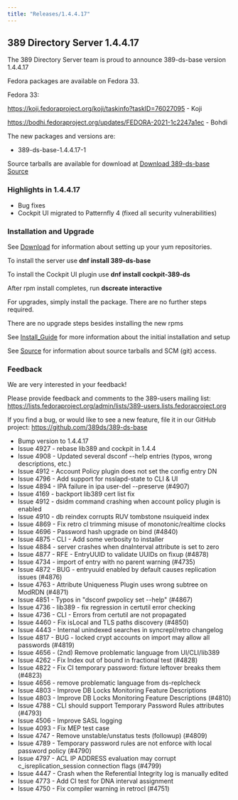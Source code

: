 ```yaml
---
title: "Releases/1.4.4.17"
---
```


389 Directory Server 1.4.4.17
-----------------------------

The 389 Directory Server team is proud to announce 389-ds-base version 1.4.4.17

Fedora packages are available on Fedora 33.

Fedora 33:

<https://koji.fedoraproject.org/koji/taskinfo?taskID=76027095> - Koji

<https://bodhi.fedoraproject.org/updates/FEDORA-2021-1c2247a1ec> - Bohdi


The new packages and versions are:

- 389-ds-base-1.4.4.17-1

Source tarballs are available for download at [Download 389-ds-base Source](https://github.com/389ds/389-ds-base/archive/389-ds-base-1.4.4.17.tar.gz)

### Highlights in 1.4.4.17

- Bug fixes
- Cockpit UI migrated to Patternfly 4 (fixed all security vulnerabilities)

### Installation and Upgrade

See [Download](../download.html) for information about setting up your yum repositories.

To install the server use **dnf install 389-ds-base**

To install the Cockpit UI plugin use **dnf install cockpit-389-ds**

After rpm install completes, run **dscreate interactive**

For upgrades, simply install the package.  There are no further steps required.

There are no upgrade steps besides installing the new rpms

See [Install\_Guide](../howto/howto-install-389.html) for more information about the initial installation and setup

See [Source](../development/source.html) for information about source tarballs and SCM (git) access.

### Feedback

We are very interested in your feedback!

Please provide feedback and comments to the 389-users mailing list: <https://lists.fedoraproject.org/admin/lists/389-users.lists.fedoraproject.org>

If you find a bug, or would like to see a new feature, file it in our GitHub project: <https://github.com/389ds/389-ds-base>

- Bump version to 1.4.4.17
- Issue 4927 - rebase lib389 and cockpit in 1.4.4
- Issue 4908 - Updated several dsconf --help entries (typos, wrong descriptions, etc.)
- Issue 4912 - Account Policy plugin does not set the config entry DN
- Issue 4796 - Add support for nsslapd-state to CLI & UI
- Issue 4894 - IPA failure in ipa user-del --preserve (#4907)
- Issue 4169 - backport lib389 cert list fix
- Issue 4912 - dsidm command crashing when account policy plugin is enabled
- Issue 4910 - db reindex corrupts RUV tombstone nsuiqueid index
- Issue 4869 - Fix retro cl trimming misuse of monotonic/realtime clocks
- Issue 4696 - Password hash upgrade on bind (#4840)
- Issue 4875 - CLI - Add some verbosity to installer
- Issue 4884 - server crashes when dnaInterval attribute is set to zero
- Issue 4877 - RFE - EntryUUID to validate UUIDs on fixup (#4878)
- Issue 4734 - import of entry with no parent warning (#4735)
- Issue 4872 - BUG - entryuuid enabled by default causes replication issues (#4876)
- Issue 4763 - Attribute Uniqueness Plugin uses wrong subtree on ModRDN (#4871)
- Issue 4851 - Typos in "dsconf pwpolicy set --help" (#4867)
- Issue 4736 - lib389 - fix regression in certutil error checking
- Issue 4736 - CLI - Errors from certutil are not propagated
- Issue 4460 - Fix isLocal and TLS paths discovery (#4850)
- Issue 4443 - Internal unindexed searches in syncrepl/retro changelog
- Issue 4817 - BUG - locked crypt accounts on import may allow all passwords (#4819)
- Issue 4656 - (2nd) Remove problematic language from UI/CLI/lib389
- Issue 4262 - Fix Index out of bound in fractional test (#4828)
- Issue 4822 - Fix CI temporary password: fixture leftover breaks them (#4823)
- Issue 4656 - remove problematic language from ds-replcheck
- Issue 4803 - Improve DB Locks Monitoring Feature Descriptions
- Issue 4803 - Improve DB Locks Monitoring Feature Descriptions (#4810)
- Issue 4788 - CLI should support Temporary Password Rules attributes (#4793)
- Issue 4506 - Improve SASL logging
- Issue 4093 - Fix MEP test case
- Issue 4747 - Remove unstable/unstatus tests (followup) (#4809)
- Issue 4789 - Temporary password rules are not enforce with local password policy (#4790)
- Issue 4797 - ACL IP ADDRESS evaluation may corrupt c_isreplication_session connection flags (#4799)
- Issue 4447 - Crash when the Referential Integrity log is manually edited
- Issue 4773 - Add CI test for DNA interval assignment
- Issue 4750 - Fix compiler warning in retrocl (#4751)

